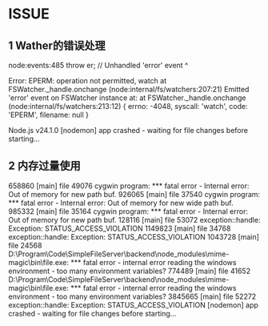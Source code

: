 # ISSUE

## 1 Wather的错误处理

node:events:485
      throw er; // Unhandled 'error' event
      ^

Error: EPERM: operation not permitted, watch
    at FSWatcher._handle.onchange (node:internal/fs/watchers:207:21)
Emitted 'error' event on FSWatcher instance at:
    at FSWatcher._handle.onchange (node:internal/fs/watchers:213:12) {
  errno: -4048,
  syscall: 'watch',
  code: 'EPERM',
  filename: null
}

Node.js v24.1.0
[nodemon] app crashed - waiting for file changes before starting...


## 2 内存过量使用

 658860 [main] file 49076 cygwin program: *** fatal error - Internal error: Out of memory for new path buf.
 926065 [main] file 37540 cygwin program: *** fatal error - Internal error: Out of memory for new wide path buf.
 985332 [main] file 35164 cygwin program: *** fatal error - Internal error: Out of memory for new path buf.
 128116 [main] file 53072 exception::handle: Exception: STATUS_ACCESS_VIOLATION
1149823 [main] file 34768 exception::handle: Exception: STATUS_ACCESS_VIOLATION
1043728 [main] file 24568 D:\Program\Code\SimpleFileServer\backend\node_modules\mime-magic\bin\file.exe: *** fatal error - internal error reading the windows environment - too many environment variables?
 774489 [main] file 41652 D:\Program\Code\SimpleFileServer\backend\node_modules\mime-magic\bin\file.exe: *** fatal error - internal error reading the windows environment - too many environment variables?
3845665 [main] file 52272 exception::handle: Exception: STATUS_ACCESS_VIOLATION
[nodemon] app crashed - waiting for file changes before starting...
